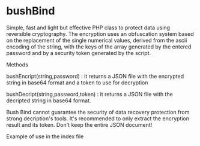 # bushBind
Simple, fast and light but effective PHP class to protect data using reversible cryptography.
The encryption uses an obfuscation system based on the replacement of the single numerical values, derived from the ascii encoding of the string, with the keys of the array generated by the entered password and by a security token generated by the script.

Methods

bushEncript(string,password) : it returns a JSON file with the encrypted string in base64 format and a token to use for decryption

bushDecript(string,password,token) : it returns a JSON file with the decripted string in base64 format.


Bush Bind cannot guarantee the security of data recovery protection from strong decription's tools. It's recommended to only extract the encryption result and its token. Don't keep the entire JSON document!

Example of use in the index file


